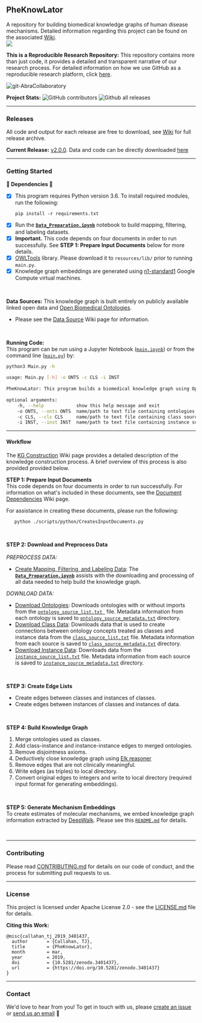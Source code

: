 ## PheKnowLator

A repository for building biomedical knowledge graphs of human disease mechanisms. Detailed information regarding this project can be found on the associated [Wiki](https://github.com/callahantiff/PheKnowLater/wiki).  
<img src="https://zenodo.org/badge/DOI/10.5281/zenodo.3401437.svg"> 

**This is a Reproducible Research Repository:** This repository contains more than just code, it provides a detailed and transparent narrative of our research process. For detailed information on how we use GitHub as a reproducible research platform, click [here](https://github.com/callahantiff/Abra-Collaboratory/wiki/Using-GitHub-as-a-Reproducible-Research-Platform).

<img src="https://img.shields.io/badge/ReproducibleResearch-AbraCollaboratory-magenta.svg?style=flat-square" alt="git-AbraCollaboratory"> 

<br>  

**Project Stats:** ![GitHub contributors](https://img.shields.io/github/contributors/callahantiff/PheKnowLater.svg?color=yellow&style=flat-square) ![Github all releases](https://img.shields.io/github/downloads/callahantiff/PheKnowLater/total.svg?color=dodgerblue&style=flat-square)

***

### Releases  
All code and output for each release are free to download, see [Wiki](https://github.com/callahantiff/PheKnowLator/wiki) for full release archive.  

**Current Release:** [v2.0.0](https://github.com/callahantiff/PheKnowLator/wiki/v2.0.0). Data and code can be directly downloaded [here](https://github.com/callahantiff/PheKnowLator/wiki/v2.0.0#generated-output)

*** 

### Getting Started

**🛑 Dependencies 🛑**  
- [x] This program requires Python version 3.6. To install required modules, run the following:  
    ```
    pip install -r requirements.txt
    ``` 
- [x] Run the  **[`Data_Preparation.ipynb`](https://github.com/callahantiff/PheKnowLator/blob/master/Data_Preparation.ipynb)** notebook to build mapping, filtering, and labeling datasets. 
- [x] **Important.** This code depends on four documents in order to run successfully. See **STEP 1: Prepare Input
 Documents** below for more 
 details.
- [x] [OWLTools](https://github.com/owlcollab/owltools) library. Please download it to `resources/lib/` prior to running `main.py`. 
- [x] Knowledge graph embeddings are generated using [n1-standard1](https://cloud.google.com/compute/vm-instance-pricing#n1_predefined) Google Compute virtual machines.  

<br>

**Data Sources:** This knowledge graph is built entirely on publicly available linked open data and [Open Biomedical Ontologies](http://obofoundry.org/).
  - Please see the [Data Source](https://github.com/callahantiff/PheKnowLator/wiki/Data-Sources) Wiki page for
  information.

<br>

**Running Code:**  
This program can be run using a Jupyter Notebook ([`main.ipynb`](https://github.com/callahantiff/pheknowlator/blob/master/main.ipynb)) or from the command line ([`main.py`](https://github.com/callahantiff/pheknowlator/blob/master/main.py)) by:

``` bash
python3 Main.py -h
    
usage: Main.py [-h] -o ONTS -c CLS -i INST
    
PheKnowLator: This program builds a biomedical knowledge graph using Open Biomedical Ontologies and linked open data. The programs takes the following arguments:
    
optional arguments:
    -h, --help            show this help message and exit
    -o ONTS, --onts ONTS  name/path to text file containing ontologies
    -c CLS, --cls CLS     name/path to text file containing class sources
    -i INST, --inst INST  name/path to text file containing instance sources
```   

***

#### Workflow   
The [KG Construction](https://github.com/callahantiff/PheKnowLator/wiki/KG-Construction) Wiki page provides a detailed description of the knowledge construction process. A brief overview of this process is also provided
  provided below. 

**STEP 1: Prepare Input Documents**  
This code depends on four documents in order to run successfully. For information on what's included in these documents, see the [Document Dependencies](https://github.com/callahantiff/PheKnowLator/wiki/Dependencies) Wiki page.

For assistance in creating these documents, please run the following:
```bash
   python ./scripts/python/CreatesInputDocuments.py
```

<br>

**STEP 2: Download and Preprocess Data**  
   <br>
_PREPROCESS DATA:_  
 - <u>Create Mapping, Filtering, and Labeling Data</u>: The **[`Data_Preparation.ipynb`](https://github.com/callahantiff/PheKnowLator/blob/master/Data_Preparation.ipynb)** assists with the downloading and processing of all data needed to help build the knowledge graph.   

_DOWNLOAD DATA:_  
 - <u>Download Ontologies</u>: Downloads ontologies with or without imports from the [`ontology_source_list.txt
   `](https://github.com/callahantiff/PheKnowLator/blob/master/resources/ontology_source_list.txt) file. Metadata
    information from each ontology is saved to [`ontology_source_metadata.txt`](https://github.com/callahantiff/PheKnowLator/blob/master/resources/ontologies/ontology_source_metadata.txt) directory.
 - <u>Download Class Data</u>: Downloads data that is used to create connections between ontology concepts treated
   as classes and instance data from the [`class_source_list.txt`](https://github.com/callahantiff/PheKnowLator/blob/master/resources/class_source_list.txt) file. Metadata information from each source is saved
    to [`class_source_metadata.txt`](https://github.com/callahantiff/PheKnowLator/blob/master/resources/edge_data/class_source_metadata.txt) directory. 
 - <u>Download Instance Data</u>: Downloads data from the [`instance_source_list.txt`](https://github.com/callahantiff/PheKnowLator/blob/master/resources/instance_source_list.txt) file. Metadata information
    from each source is saved to [`instance_source_metadata.txt`](https://github.com/callahantiff/PheKnowLator/blob/master/resources/edge_data/instance_source_metadata.txt) directory.   

<br>

**STEP 3: Create Edge Lists**  
 - Create edges between classes and instances of classes.  
 - Create edges between instances of classes and instances of data.  

<br>

**STEP 4: Build Knowledge Graph**  
1. Merge ontologies used as classes.  
2. Add class-instance and instance-instance edges to merged ontologies.  
3. Remove disjointness axioms.  
4. Deductively close knowledge graph using [Elk reasoner](https://www.cs.ox.ac.uk/isg/tools/ELK/)  
5. Remove edges that are not clinically meaningful.  
6. Write edges (as triples) to local directory.  
7. Convert original edges to integers and write to local directory (required input format for generating embeddings).

<br>

**STEP 5: Generate Mechanism Embeddings**  
To create estimates of molecular mechanisms, we embed knowledge graph information extracted by [DeepWalk](https://github.com/phanein/deepwalk). Please see this [`README.md`](https://github.com/callahantiff/PheKnowLator/tree/master/resources/embeddings) for details.  

<br>

***

### Contributing

Please read [CONTRIBUTING.md](https://github.com/callahantiff/pheknowlator/blob/master/CONTRIBUTING.md) for details on 
our code of conduct, and the process for submitting pull requests to us.

***

### License

This project is licensed under Apache License 2.0 - see the [LICENSE.md](https://github.com/callahantiff/pheknowlator/blob/master/LICENSE) file for details.  


**Citing this Work:**  
```
@misc{callahan_tj_2019_3401437,
  author       = {Callahan, TJ},
  title        = {PheKnowLator},
  month        = mar,
  year         = 2019,
  doi          = {10.5281/zenodo.3401437},
  url          = {https://doi.org/10.5281/zenodo.3401437}
}
```   

***

### Contact

We'd love to hear from you! To get in touch with us, please [create an issue](https://github.com/callahantiff/PheKnowLator/issues/new/choose) or [send us an email](https://mail.google.com/mail/u/0/?view=cm&fs=1&tf=1&to=callahantiff@gmail.com) 💌